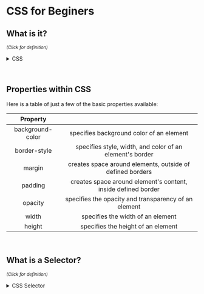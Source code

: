 # CSS for Beginers

## What is it?

<sup>*(Click for definition)*</sup>

<details>
<summary>CSS</summary>
<p> 

Cascading Style Sheets - Allows the programmer to add a style and look on top of the HTML code, this helps make the content more visually appealing to the consumers looking at it. CSS is a simple syntax.

</p>
</details>

&nbsp;

## Properties within CSS

Here is a table of just a few of the basic properties available:

|    Property      |     |
|      :---:       |                         :---:                                 |
| background-color | specifies background color of an element                      |
| border-style     | specifies style, width, and color of an element's border      |
| margin           | creates space around elements, outside of defined borders     |
| padding          | creates space around element's content, inside defined border |
| opacity          | specifies the opacity and transparency of an element          |
| width            | specifies the width of an element                             |
| height           | specifies the height of an element                            |

&nbsp;

## What is a Selector?

<sup>*(Click for definition)*</sup>

<details>
<summary>CSS Selector</summary>
<p> 

Selectors are used to find the HTML elements that the programmer is trying to style. There are five categories of selectors:

</p>
<p>

    * Simple selector
    * Combinator selector
    * Pseudo-elements selector
    * Pseudo-class selector
    * Attribute selector

</p>
</details>

